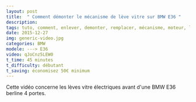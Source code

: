 ```yaml
---
layout: post
title:  " Comment démonter le mécanisme de lève vitre sur BMW E36 "
description: 
tags: tuto, comment, enlever, demonter, remplacer, mécanisme, moteur, lève vitre, électrique, avant, bmw, e36, serie 3,
date: 2015-12-27 
img: generic-video.jpg
categories: BMW	
modele: ---> E36
video: qJoCnz5LEW0
t_time: 45 minutes
t_difficulty: débutant
t_saving: économisez 50€ minimum
---
```

Cette vidéo concerne les lèves vitre électriques avant d'une BMW E36 berline 4 portes.